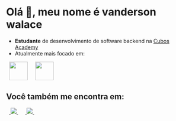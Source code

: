 # Olá 👋, meu nome é vanderson walace
- **Estudante** de desenvolvimento de software backend na [Cubos Academy](https://cubos.academy/)
- Atualmente mais focado em:
<div style = "display: inline">
&nbsp;&nbsp;<img width='50' height='50' src="https://cdn.jsdelivr.net/gh/devicons/devicon/icons/javascript/javascript-original.svg" />&nbsp;&nbsp;
&nbsp;&nbsp;<img width='50' height='50' src="https://cdn.jsdelivr.net/gh/devicons/devicon/icons/nodejs/nodejs-original-wordmark.svg" />&nbsp;&nbsp;
</div>

## Você também me encontra em:
&nbsp;&nbsp;<a href="https://www.linkedin.com/in/vanderson-gama-vieira-315231282/">
<img src="https://img.shields.io/badge/LinkedIn-0077B5?style=for-the-badge&logo=linkedin&logoColor=white" />
</a>&nbsp;&nbsp;
&nbsp;&nbsp;<a href="">
<img src="https://img.shields.io/badge/Gmail-D14836?style=for-the-badge&logo=gmail&logoColor=white" />
</a>&nbsp;&nbsp;

<!--
**vandersonw/vandersonw** is a ✨ _special_ ✨ repository because its `README.md` (this file) appears on your GitHub profile.

Here are some ideas to get you started:

- 🔭 I’m currently working on ...
- 🌱 I’m currently learning ...
- 👯 I’m looking to collaborate on ...
- 🤔 I’m looking for help with ...
- 💬 Ask me about ...
- 📫 How to reach me: ...
- 😄 Pronouns: ...
- ⚡ Fun fact: ...
-->
